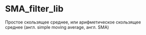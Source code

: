 # SMA_filter_lib
Простое скользящее среднее, или арифметическое скользящее среднее (англ. simple moving average, англ. SMA)
